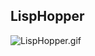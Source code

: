 ## LispHopper

![LispHopper.gif](https://raw.githubusercontent.com/provolot/GrasshopperArsenal/master/LispHopper/hungarian4.gif)
